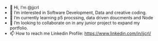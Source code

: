 - 👋 Hi, I’m @jjcrl
- 👀 I’m interested in Software Development, Data and creative coding.
- 🌱 I’m currently learning p5 procssing, data driven doucments and Node
- 💞️ I’m looking to collaborate on in any junior project to expand my portfolio.
- 📫 How to reach me Linkedin Profile: https://www.linkedin.com/in/jjcrl/

<!---
This is a ✨ special ✨ repository because its `README.md` (this file) appears on your GitHub profile.
You can click the Preview link to take a look at your changes.
--->
